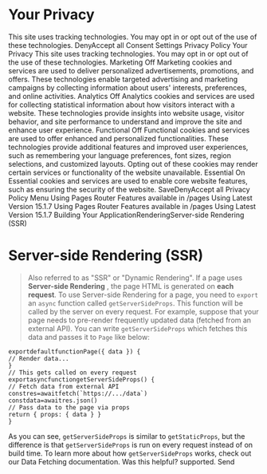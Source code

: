 # Your Privacy
This site uses tracking technologies. You may opt in or opt out of the use of these technologies.
DenyAccept all
Consent Settings
Privacy Policy
Your Privacy
This site uses tracking technologies. You may opt in or opt out of the use of these technologies.
Marketing
Off
Marketing cookies and services are used to deliver personalized advertisements, promotions, and offers. These technologies enable targeted advertising and marketing campaigns by collecting information about users' interests, preferences, and online activities. 
Analytics
Off
Analytics cookies and services are used for collecting statistical information about how visitors interact with a website. These technologies provide insights into website usage, visitor behavior, and site performance to understand and improve the site and enhance user experience.
Functional
Off
Functional cookies and services are used to offer enhanced and personalized functionalities. These technologies provide additional features and improved user experiences, such as remembering your language preferences, font sizes, region selections, and customized layouts. Opting out of these cookies may render certain services or functionality of the website unavailable.
Essential
On
Essential cookies and services are used to enable core website features, such as ensuring the security of the website. 
SaveDenyAccept all
Privacy Policy
Menu
Using Pages Router
Features available in /pages
Using Latest Version
15.1.7
Using Pages Router
Features available in /pages
Using Latest Version
15.1.7
Building Your ApplicationRenderingServer-side Rendering (SSR)
# Server-side Rendering (SSR)
> Also referred to as "SSR" or "Dynamic Rendering".
If a page uses **Server-side Rendering** , the page HTML is generated on **each request**.
To use Server-side Rendering for a page, you need to `export` an `async` function called `getServerSideProps`. This function will be called by the server on every request.
For example, suppose that your page needs to pre-render frequently updated data (fetched from an external API). You can write `getServerSideProps` which fetches this data and passes it to `Page` like below:
```
exportdefaultfunctionPage({ data }) {
// Render data...
}
// This gets called on every request
exportasyncfunctiongetServerSideProps() {
// Fetch data from external API
constres=awaitfetch(`https://.../data`)
constdata=awaitres.json()
// Pass data to the page via props
return { props: { data } }
}
```

As you can see, `getServerSideProps` is similar to `getStaticProps`, but the difference is that `getServerSideProps` is run on every request instead of on build time.
To learn more about how `getServerSideProps` works, check out our Data Fetching documentation.
Was this helpful?
supported.
Send
